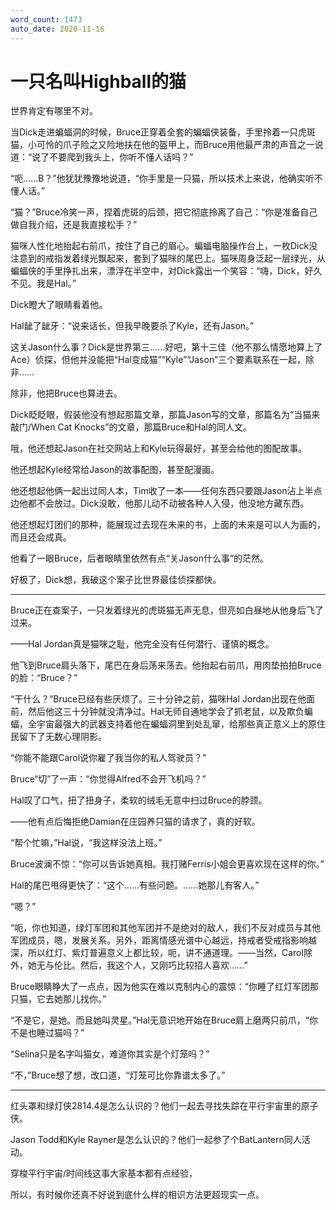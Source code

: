```yaml
---
word_count: 1473
auto_date: 2020-11-16
---
```


# 一只名叫Highball的猫

世界肯定有哪里不对。

当Dick走进蝙蝠洞的时候，Bruce正穿着全套的蝙蝠侠装备，手里拎着一只虎斑猫，小可怜的爪子险之又险地扶在他的盔甲上，而Bruce用他最严肃的声音之一说道：“说了不要爬到我头上，你听不懂人话吗？”

“呃……B？”他犹犹豫豫地说道，“你手里是一只猫，所以技术上来说，他确实听不懂人话。”

“猫？”Bruce冷笑一声，捏着虎斑的后颈，把它彻底拎离了自己：“你是准备自己做自我介绍，还是我直接松手？”

猫咪人性化地抬起右前爪，按住了自己的眉心。蝙蝠电脑操作台上，一枚Dick没注意到的戒指发着绿光飘起来，套到了猫咪的尾巴上。猫咪周身泛起一层绿光，从蝙蝠侠的手里挣扎出来，漂浮在半空中，对Dick露出一个笑容：“嗨，Dick，好久不见。我是Hal。”

Dick瞪大了眼睛看着他。

Hal龇了龇牙：“说来话长，但我早晚要杀了Kyle，还有Jason。”

这关Jason什么事？Dick是世界第三……好吧，第十三佳（他不那么情愿地算上了Ace）侦探，但他并没能把“Hal变成猫”“Kyle”“Jason”三个要素联系在一起，除非……

除非，他把Bruce也算进去。

Dick眨眨眼，假装他没有想起那篇文章，那篇Jason写的文章，那篇名为“当猫来敲门/When Cat Knocks”的文章，那篇Bruce和Hal的同人文。

哦，他还想起Jason在社交网站上和Kyle玩得最好，甚至会给他的图配故事。

他还想起Kyle经常给Jason的故事配图，甚至配漫画。

他还想起他俩一起出过同人本，Tim收了一本——任何东西只要跟Jason沾上半点边他都不会放过。Dick没敢，他那儿动不动被各种人入侵，他没地方藏东西。

他还想起灯团们的那种，能展现过去现在未来的书，上面的未来是可以人为画的，而且还会成真。

他看了一眼Bruce，后者眼睛里依然有点“关Jason什么事”的茫然。

好极了，Dick想，我破这个案子比世界最佳侦探都快。

------

Bruce正在查案子，一只发着绿光的虎斑猫无声无息，但亮如白昼地从他身后飞了过来。

——Hal Jordan真是猫咪之耻，他完全没有任何潜行、谨慎的概念。

他飞到Bruce肩头落下，尾巴在身后荡来荡去。他抬起右前爪，用肉垫拍拍Bruce的脸：“Bruce？”

“干什么？”Bruce已经有些厌烦了。三十分钟之前，猫咪Hal Jordan出现在他面前，然后他这三十分钟就没清净过。Hal无师自通地学会了抓老鼠，以及欺负蝙蝠，全宇宙最强大的武器支持着他在蝙蝠洞里到处乱窜，给那些真正意义上的原住民留下了无数心理阴影。

“你能不能跟Carol说你雇了我当你的私人驾驶员？”

Bruce“切”了一声：“你觉得Alfred不会开飞机吗？”

Hal叹了口气，扭了扭身子，柔软的绒毛无意中扫过Bruce的脖颈。

——他有点后悔拒绝Damian在庄园养只猫的请求了，真的好软。

“帮个忙嘛，”Hal说，“我这样没法上班。”

Bruce波澜不惊：“你可以告诉她真相。我打赌Ferris小姐会更喜欢现在这样的你。”

Hal的尾巴甩得更快了：“这个……有些问题。……她那儿有客人。”

“嗯？”

“呃，你也知道，绿灯军团和其他军团并不是绝对的敌人，我们不反对成员与其他军团成员，嗯，发展关系。另外，距离情感光谱中心越远，持戒者受戒指影响越深，所以红灯、紫灯普遍意义上都比较，呃，讲不通道理。——当然，Carol除外，她无与伦比。然后，我这个人，又刚巧比较招人喜欢……”

Bruce眼睛睁大了一点点，因为他实在难以克制内心的震惊：“你睡了红灯军团那只猫，它去她那儿找你。”

“不是它，是她。而且她叫灵星。”Hal无意识地开始在Bruce肩上磨两只前爪，“你不是也睡过猫吗？”

“Selina只是名字叫猫女，难道你其实是个灯笼吗？”

“不，”Bruce想了想，改口道，“灯笼可比你靠谱太多了。”

------

红头罩和绿灯侠2814.4是怎么认识的？他们一起去寻找失踪在平行宇宙里的原子侠。

Jason Todd和Kyle Rayner是怎么认识的？他们一起参了个BatLantern同人活动。

穿梭平行宇宙/时间线这事大家基本都有点经验，

所以，有时候你还真不好说到底什么样的相识方法更超现实一点。

